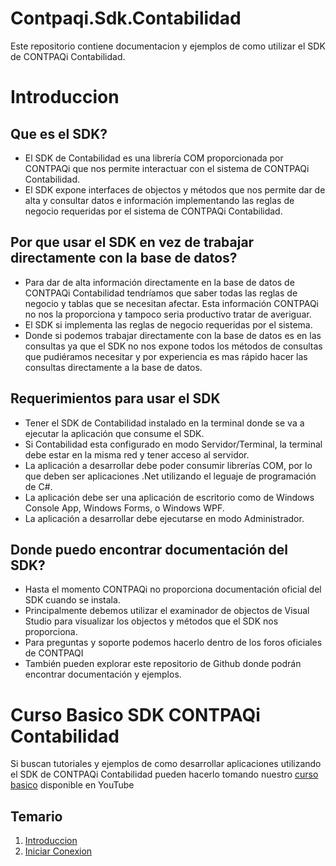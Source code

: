 # Contpaqi.Sdk.Contabilidad
Este repositorio contiene documentacion y ejemplos de como utilizar el SDK de CONTPAQi Contabilidad.

# Introduccion

## Que es el SDK?
* El SDK de Contabilidad es una librería COM proporcionada por CONTPAQi que nos permite interactuar con el sistema de CONTPAQi Contabilidad.
* El SDK expone interfaces de objectos y métodos que nos permite dar de alta y consultar datos e información implementando las reglas de negocio requeridas por el sistema de CONTPAQi Contabilidad.

## Por que usar el SDK en vez de trabajar directamente con la base de datos?
* Para dar de alta información directamente en la base de datos de CONTPAQi Contabilidad tendríamos que saber todas las reglas de negocio y tablas que se necesitan afectar. Esta información CONTPAQi no nos la proporciona y tampoco seria productivo tratar de averiguar.
* El SDK si implementa las reglas de negocio requeridas por el sistema.
* Donde si podemos trabajar directamente con la base de datos es en las consultas ya que el SDK no nos expone todos los métodos de consultas que pudiéramos necesitar y por experiencia es mas rápido hacer las consultas directamente a la base de datos.

## Requerimientos para usar el SDK
* Tener el SDK de Contabilidad instalado en la terminal donde se va a ejecutar la aplicación que consume el SDK.
* Si Contabilidad esta configurado en modo Servidor/Terminal, la terminal debe estar en la misma red y tener acceso al servidor.
* La aplicación a desarrollar debe poder consumir librerías COM, por lo que deben ser aplicaciones .Net utilizando el leguaje de programación de C#.
* La aplicación debe ser una aplicación de escritorio como de Windows Console App, Windows Forms, o Windows WPF.
* La aplicación a desarrollar debe ejecutarse en modo Administrador.

## Donde puedo encontrar documentación del SDK?
* Hasta el momento CONTPAQi no proporciona documentación oficial del SDK cuando se instala.
* Principalmente debemos utilizar el examinador de objectos de Visual Studio para visualizar los objectos y métodos que el SDK nos proporciona.
* Para preguntas y soporte podemos hacerlo dentro de los foros oficiales de CONTPAQI
* También pueden explorar este repositorio de Github donde podrán encontrar documentación y ejemplos.

# Curso Basico SDK CONTPAQi Contabilidad
Si buscan tutoriales y ejemplos de como desarrollar aplicaciones utilizando el SDK de CONTPAQi Contabilidad pueden hacerlo tomando nuestro [curso basico](https://www.youtube.com/playlist?list=PLuJ1O2N9XXg6bXQI0lBp7kgAGSCJSUbVt) disponible en YouTube

## Temario
1. [Introduccion](https://www.youtube.com/watch?v=I_UiYNof0DA&list=PLuJ1O2N9XXg6bXQI0lBp7kgAGSCJSUbVt&index=1)
1. [Iniciar Conexion](https://www.youtube.com/watch?v=jDXyUzx79JU&list=PLuJ1O2N9XXg6bXQI0lBp7kgAGSCJSUbVt&index=2)
